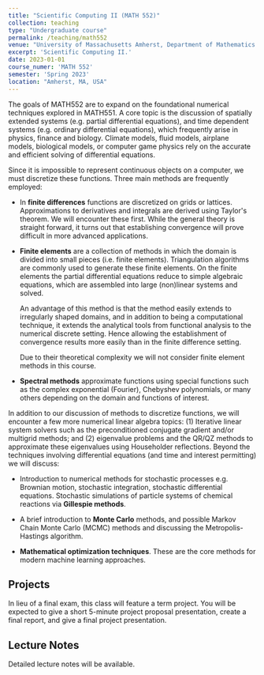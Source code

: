 ```yaml
---
title: "Scientific Computing II (MATH 552)"
collection: teaching
type: "Undergraduate course"
permalink: /teaching/math552
venue: "University of Massachusetts Amherst, Department of Mathematics and Statistics"
excerpt: 'Scientific Computing II.'
date: 2023-01-01
course_numer: 'MATH 552'
semester: 'Spring 2023'
location: "Amherst, MA, USA"
---
```


The goals of MATH552 are to expand on the foundational numerical
techniques explored in MATH551. A core topic
is the discussion of spatially extended systems (e.g. partial differential
equations), and time dependent systems (e.g. ordinary differential equations),
which frequently arise in physics, finance and biology.
Climate models, fluid models, airplane models, biological models, or
computer game physics rely on the accurate and efficient solving of
differential equations.

Since it is impossible to represent continuous objects on a computer, we
must discretize these functions. Three main methods are frequently employed:

- In **finite differences** functions are discretized on grids
    or lattices. Approximations to derivatives and integrals are derived
    using Taylor's theorem. We will encounter these first. While the general
    theory is straight forward, it turns out that establishing
    convergence will prove difficult in more advanced applications.

- **Finite elements** are a collection of methods in which the domain
    is divided into small pieces (i.e. finite elements). Triangulation algorithms
    are commonly used to generate these finite elements. On the finite elements
    the partial differential equations reduce to simple algebraic equations, which
    are assembled into large (non)linear systems and solved.

    An advantage of this method is that the method easily extends to irregularly
    shaped domains, and in addition to being a computational technique, it extends
    the analytical tools from functional analysis to the numerical discrete
    setting. Hence allowing the establishment of convergence results more
    easily than in the finite difference setting.

    Due to their theoretical complexity we will not consider finite element
    methods in this course.

- **Spectral methods** approximate functions using special functions
    such as the complex exponential (Fourier), Chebyshev polynomials, or many
    others depending on the domain and functions of interest.

In addition to our discussion of methods to discretize functions, we will
encounter a few more numerical linear algebra topics: (1)
Iterative linear system solvers such as the preconditioned conjugate
gradient and/or multigrid methods; and (2) eigenvalue problems and
the QR/QZ methods to approximate these eigenvalues using
Householder reflections. Beyond the techniques involving differential
equations (and time and interest permitting) we will discuss:

- Introduction to numerical methods for stochastic processes e.g.
Brownian motion, stochastic integration, stochastic differential equations. Stochastic
simulations of particle systems of chemical reactions via **Gillespie methods**.

- A brief introduction to **Monte Carlo** methods, and possible Markov
Chain Monte Carlo (MCMC) methods and discussing the Metropolis-Hastings algorithm.

- **Mathematical optimization techniques**. These are the core methods for
modern machine learning approaches.

## Projects

In lieu of a final exam, this class will feature a term project. You will be expected to give a
short 5-minute project proposal presentation, create a final report, and give a final project
presentation.

## Lecture Notes

Detailed lecture notes will be available.
